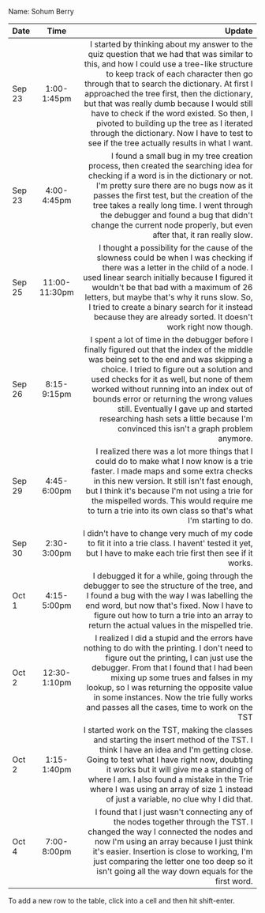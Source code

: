 Name: Sohum Berry

| Date   |     Time      |                                                                                                                                                                                                                                                                                                                                                                                                                                                                                                                         Update |
|:-------|:-------------:|-------------------------------------------------------------------------------------------------------------------------------------------------------------------------------------------------------------------------------------------------------------------------------------------------------------------------------------------------------------------------------------------------------------------------------------------------------------------------------------------------------------------------------:|
| Sep 23 |  1:00-1:45pm  | I started by thinking about my answer to the quiz question that we had that was similar to this, and how I could use a tree-like structure to keep track of each character then go through that to search the dictionary. At first I approached the tree first, then the dictionary, but that was really dumb because I would still have to check if the word existed. So then, I pivoted to building up the tree as I iterated through the dictionary. Now I have to test to see if the tree actually results in what I want. |
| Sep 23 |  4:00-4:45pm  |                                                                                                                              I found a small bug in my tree creation process, then created the searching idea for checking if a word is in the dictionary or not. I'm pretty sure there are no bugs now as it passes the first test, but the creation of the tree takes a really long time. I went through the debugger and found a bug that didn't change the current node properly, but even after that, it ran really slow. |
| Sep 25 | 11:00-11:30pm |                                                                                                                             I thought a possibility for the cause of the slowness could be when I was checking if there was a letter in the child of a node. I used linear search initially because I figured it wouldn't be that bad with a maximum of 26 letters, but maybe that's why it runs slow. So, I tried to create a binary search for it instead because they are already sorted. It doesn't work right now though. |
| Sep 26 |  8:15-9:15pm  |                                                                  I spent a lot of time in the debugger before I finally figured out that the index of the middle was being set to the end and was skipping a choice. I tried to figure out a solution and used checks for it as well, but none of them worked without running into an index out of bounds error or returning the wrong values still. Eventually I gave up and started researching hash sets a little because I'm convinced this isn't a graph problem anymore. |
| Sep 29 |  4:45-6:00pm  |                                                                                                                                                                          I realized there was a lot more things that I could do to make what I now know is a trie faster. I made maps and some extra checks in this new version. It still isn't fast enough, but I think it's because I'm not using a trie for the mispelled words. This would require me to turn a trie into its own class so that's what I'm starting to do. |
| Sep 30 |  2:30-3:00pm  |                                                                                                                                                                                                                                                                                                                                                                    I didn't have to change very much of my code to fit it into a trie class. I havent' tested it yet, but I have to make each trie first then see if it works. |
| Oct 1  |  4:15-5:00pm  |                                                                                                                                                                                                                                        I debugged it for a while, going through the debugger to see the structure of the tree, and I found a bug with the way I was labelling the end word, but now that's fixed. Now I have to figure out how to turn a trie into an array to return the actual values in the mispelled trie. |
| Oct 2  | 12:30-1:10pm  |                                                                                                                                                       I realized I did a stupid and the errors have nothing to do with the printing. I don't need to figure out the printing, I can just use the debugger. From that I found that I had been mixing up some trues and falses in my lookup, so I was returning the opposite value in some instances. Now the trie fully works and passes all the cases, time to work on the TST |
| Oct 2  |  1:15-1:40pm  |                                                                                                                                                        I started work on the TST, making the classes and starting the insert method of the TST. I think I have an idea and I'm getting close. Going to test what I have right now, doubting it works but it will give me a standing of where I am. I also found a mistake in the Trie where I was using an array of size 1 instead of just a variable, no clue why I did that. |
| Oct 4  |  7:00-8:00pm  |                                                                                                                                                                                                  I found that I just wasn't connecting any of the nodes together through the TST. I changed the way I connected the nodes and now I'm using an array because I just think it's easier. Insertion is close to working, I'm just comparing the letter one too deep so it isn't going all the way down equals for the first word. |


To add a new row to the table, click into a cell and then hit shift-enter.